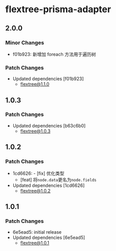 # flextree-prisma-adapter

## 2.0.0

### Minor Changes

-   f01b923: 新增加 foreach 方法用于遍历树

### Patch Changes

-   Updated dependencies [f01b923]
    -   flextree@1.1.0

## 1.0.3

### Patch Changes

-   Updated dependencies [b63c6b0]
    -   flextree@1.0.3

## 1.0.2

### Patch Changes

-   1cd6626: - [fix] 优化类型
    -   [feat] 将`node.data`更名为`node.fields`
-   Updated dependencies [1cd6626]
    -   flextree@1.0.2

## 1.0.1

### Patch Changes

-   6e5ead5: initial release
-   Updated dependencies [6e5ead5]
    -   flextree@1.0.1
